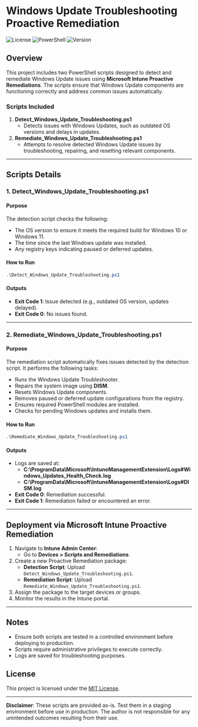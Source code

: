 # Windows Update Troubleshooting Proactive Remediation

![License](https://img.shields.io/badge/license-MIT-blue.svg)
![PowerShell](https://img.shields.io/badge/powershell-5.1%2B-blue.svg)
![Version](https://img.shields.io/badge/version-1.0-green.svg)

## Overview
This project includes two PowerShell scripts designed to detect and remediate Windows Update issues using **Microsoft Intune Proactive Remediations**. The scripts ensure that Windows Update components are functioning correctly and address common issues automatically.

### Scripts Included
1. **Detect_Windows_Update_Troubleshooting.ps1**
   - Detects issues with Windows Updates, such as outdated OS versions and delays in updates.
2. **Remediate_Windows_Update_Troubleshooting.ps1**
   - Attempts to resolve detected Windows Update issues by troubleshooting, repairing, and resetting relevant components.

---

## Scripts Details

### 1. Detect_Windows_Update_Troubleshooting.ps1

#### Purpose
The detection script checks the following:
- The OS version to ensure it meets the required build for Windows 10 or Windows 11.
- The time since the last Windows update was installed.
- Any registry keys indicating paused or deferred updates.

#### How to Run
```powershell
.\Detect_Windows_Update_Troubleshooting.ps1
```

#### Outputs
- **Exit Code 1**: Issue detected (e.g., outdated OS version, updates delayed).
- **Exit Code 0**: No issues found.

---

### 2. Remediate_Windows_Update_Troubleshooting.ps1

#### Purpose
The remediation script automatically fixes issues detected by the detection script. It performs the following tasks:
- Runs the Windows Update Troubleshooter.
- Repairs the system image using **DISM**.
- Resets Windows Update components.
- Removes paused or deferred update configurations from the registry.
- Ensures required PowerShell modules are installed.
- Checks for pending Windows updates and installs them.

#### How to Run
```powershell
.\Remediate_Windows_Update_Troubleshooting.ps1
```

#### Outputs
- Logs are saved at:
  - **C:\ProgramData\Microsoft\IntuneManagementExtension\Logs\#Windows_Updates_Health_Check.log**
  - **C:\ProgramData\Microsoft\IntuneManagementExtension\Logs\#DISM.log**
- **Exit Code 0**: Remediation successful.
- **Exit Code 1**: Remediation failed or encountered an error.

---

## Deployment via Microsoft Intune Proactive Remediation
1. Navigate to **Intune Admin Center**:
   - Go to **Devices > Scripts and Remediations**.
2. Create a new Proactive Remediation package:
   - **Detection Script**: Upload `Detect_Windows_Update_Troubleshooting.ps1`.
   - **Remediation Script**: Upload `Remediate_Windows_Update_Troubleshooting.ps1`.
3. Assign the package to the target devices or groups.
4. Monitor the results in the Intune portal.

---

## Notes
- Ensure both scripts are tested in a controlled environment before deploying to production.
- Scripts require administrative privileges to execute correctly.
- Logs are saved for troubleshooting purposes.

## License

This project is licensed under the [MIT License](https://opensource.org/licenses/MIT).

---

**Disclaimer**: These scripts are provided as-is. Test them in a staging environment before use in production. The author is not responsible for any unintended outcomes resulting from their use.

